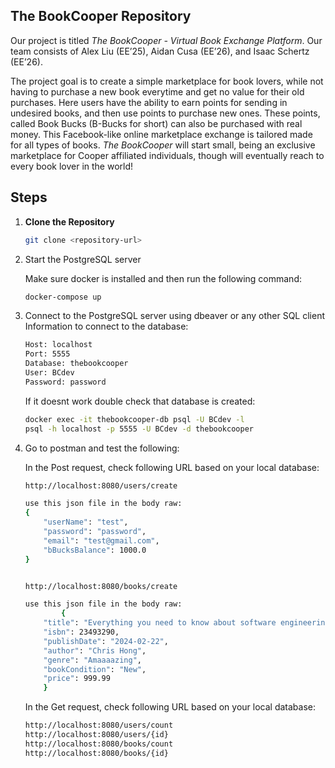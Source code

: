 ## The BookCooper Repository

Our project is titled _The BookCooper - Virtual Book Exchange Platform_. Our team consists of Alex Liu (EE’25), Aidan Cusa (EE’26), and Isaac Schertz (EE’26). 

The project goal is to create a simple marketplace for book lovers, while not having to purchase a new book everytime and get no value for their old purchases. Here users have the ability to earn points for sending in undesired books, and then use points to purchase new ones. These points, called Book Bucks (B-Bucks for short) can also be purchased with real money. This Facebook-like online marketplace exchange is tailored made for all types of books. _The BookCooper_ will start small, being an exclusive marketplace for Cooper affiliated individuals, though will eventually reach to every book lover in the world!

## Steps
1. **Clone the Repository**
   ```bash
   git clone <repository-url>
    ```
2. Start the PostgreSQL server

    Make sure docker is installed and then run the following command:
   ```bash
   docker-compose up
   ```
3. Connect to the PostgreSQL server using dbeaver or any other SQL client
    Information to connect to the database:
    ```bash
    Host: localhost
    Port: 5555
    Database: thebookcooper
    User: BCdev
    Password: password
    ```
    If it doesnt work double check that database is created:
    ```bash
    docker exec -it thebookcooper-db psql -U BCdev -l
    psql -h localhost -p 5555 -U BCdev -d thebookcooper

4. Go to postman and test the following:

    In the Post request, check following URL based on your local database:
    ```bash
    http://localhost:8080/users/create

    use this json file in the body raw:
    {
        "userName": "test",
        "password": "password",
        "email": "test@gmail.com",
        "bBucksBalance": 1000.0
    }


    http://localhost:8080/books/create

    use this json file in the body raw:
            {
        "title": "Everything you need to know about software engineering",
        "isbn": 23493290,
        "publishDate": "2024-02-22",
        "author": "Chris Hong",
        "genre": "Amaaaazing",
        "bookCondition": "New",
        "price": 999.99
        }
    ```

    In the Get request, check following URL based on your local database:
    ```bash
    http://localhost:8080/users/count
    http://localhost:8080/users/{id}
    http://localhost:8080/books/count
    http://localhost:8080/books/{id}
    ```